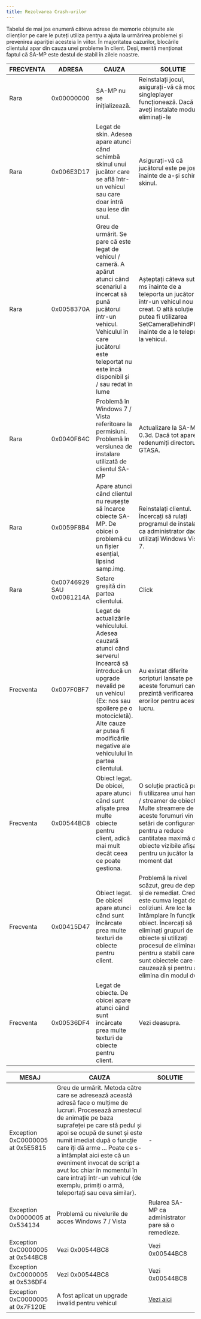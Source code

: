 ```yaml
---
title: Rezolvarea Crash-urilor
---
```


Tabelul de mai jos enumeră câteva adrese de memorie obișnuite ale clienților pe care le puteți utiliza pentru a ajuta la urmărirea problemei și prevenirea apariției acesteia în viitor. În majoritatea cazurilor, blocările clientului apar din cauza unei probleme în client. Deși, merită menționat faptul că SA-MP este destul de stabil în zilele noastre.

| FRECVENTA | ADRESA                    | CAUZA                                                                                                                                                                                                                                                      | SOLUTIE                                                                                                                                                                                                                                                                                                               |
| --------- | ------------------------- | ---------------------------------------------------------------------------------------------------------------------------------------------------------------------------------------------------------------------------------------------------------- | --------------------------------------------------------------------------------------------------------------------------------------------------------------------------------------------------------------------------------------------------------------------------------------------------------------------- |
| Rara      | 0x00000000                | SA-MP nu se inițializează.                                                                                                                                                                                                                                 | Reinstalați jocul, asigurați-vă că modul singleplayer funcționează. Dacă aveți instalate moduri, eliminați-le                                                                                                                                                                                                          |
| Rara      | 0x006E3D17                | Legat de skin. Adesea apare atunci când schimbă skinul unui jucător care se află într-un vehicul sau care doar intră sau iese din unul.                                                                                                                    | Asigurați-vă că jucătorul este pe jos înainte de a-și schimba skinul.                                                                                                                                                                                                                                                 |
| Rara      | 0x0058370A                | Greu de urmărit. Se pare că este legat de vehicul / cameră. A apărut atunci când scenariul a încercat să pună jucătorul într-un vehicul. Vehiculul în care jucătorul este teleportat nu este încă disponibil și / sau redat în lume                        | Așteptați câteva sute de ms înainte de a teleporta un jucător într-un vehicul nou creat. O altă soluție ar putea fi utilizarea SetCameraBehindPlayer înainte de a le teleporta la vehicul.                                                                                                                            |
| Rara      | 0x0040F64C                | Problemă în Windows 7 / Vista referitoare la permisiuni. Problemă în versiunea de instalare utilizată de clientul SA-MP                                                                                                                                    | Actualizare la SA-MP 0.3d. Dacă tot apare, redenumiți directorul GTASA.                                                                                                                                                                                                                                               |
| Rara      | 0x0059F8B4                | Apare atunci când clientul nu reușește să încarce obiecte SA-MP. De obicei o problemă cu un fișier esențial, lipsind samp.img.                                                                                                                             | Reinstalați clientul. Încercați să rulați programul de instalare ca administrator dacă utilizați Windows Vista / 7.                                                                                                                                                                                                   |
| Rara      | 0x00746929 SAU 0x0081214A | Setare greșită din partea clientului.                                                                                                                                                                                                                      | Click                                                                                                                                                                                                                                                                                                                 |
| Frecventa | 0x007F0BF7                | Legat de actualizările vehiculului. Adesea cauzată atunci când serverul încearcă să introducă un upgrade nevalid pe un vehicul (Ex: nos sau spoilere pe o motocicletă). Alte cauze ar putea fi modificările negative ale vehiculului în partea clientului. | Au existat diferite scripturi lansate pe aceste forumuri care prezintă verificarea erorilor pentru acest lucru.                                                                                                                                                                                                       |
| Frecventa | 0x00544BC8                | Obiect legat. De obicei, apare atunci când sunt afișate prea multe obiecte pentru client, adică mai mult decât ceea ce poate gestiona.                                                                                                                     | O soluție practică poate fi utilizarea unui handler / streamer de obiecte. Multe streamere de pe aceste forumuri vin cu setări de configurare pentru a reduce cantitatea maximă de obiecte vizibile afișate pentru un jucător la un moment dat                                                                        |
| Frecventa | 0x00415D47                | Obiect legat. De obicei apare atunci când sunt încărcate prea multe texturi de obiecte pentru client.                                                                                                                                                      | Problemă la nivel scăzut, greu de depistat și de remediat. Cred că este cumva legat de coliziuni. Are loc la întâmplare în funcție de obiect. Încercați să eliminați grupuri de obiecte și utilizați procesul de eliminare pentru a stabili care sunt obiectele care o cauzează și pentru a le elimina din modul dvs. |
| Frecventa | 0x00536DF4                | Legat de obiecte. De obicei apare atunci când sunt încărcate prea multe texturi de obiecte pentru client.                                                                                                                                                  | Vezi deasupra.                                                                                                                                                                                                                                                                                                        |

| MESAJ                            | CAUZA                                                                                                                                                                                                                                                                                                                                                                                                                                           | SOLUTIE                                             |
| -------------------------------- | ----------------------------------------------------------------------------------------------------------------------------------------------------------------------------------------------------------------------------------------------------------------------------------------------------------------------------------------------------------------------------------------------------------------------------------------------- | --------------------------------------------------- |
| Exception 0xC0000005 at 0x5E5815 | Greu de urmărit. Metoda către care se adresează această adresă face o mulțime de lucruri. Procesează amestecul de animație pe baza suprafeței pe care stă pedul și apoi se ocupă de sunet și este numit imediat după o funcție care îți dă arme ... Poate ce s-a întâmplat aici este că un eveniment invocat de script a avut loc chiar în momentul în care intrați într-un vehicul (de exemplu, primiți o armă, teleportați sau ceva similar). | -                                                   |
| Exception 0x0000005 at 0x534134  | Problemă cu nivelurile de acces Windows 7 / Vista                                                                                                                                                                                                                                                                                                                                                                                               | Rularea SA-MP ca administrator pare să o remedieze. |
| Exception 0xC0000005 at 0x544BC8 | Vezi 0x00544BC8                                                                                                                                                                                                                                                                                                                                                                                                                                 | Vezi 0x00544BC8                                     |
| Exception 0xC0000005 at 0x536DF4 | Vezi 0x00544BC8                                                                                                                                                                                                                                                                                                                                                                                                                                 | Vezi 0x00544BC8                                     |
| Exception 0xC0000005 at 0x7F120E | A fost aplicat un upgrade invalid pentru vehicul                                                                                                                                                                                                                                                                                                                                                                                                | [Vezi aici](CommonIssues)                           |
